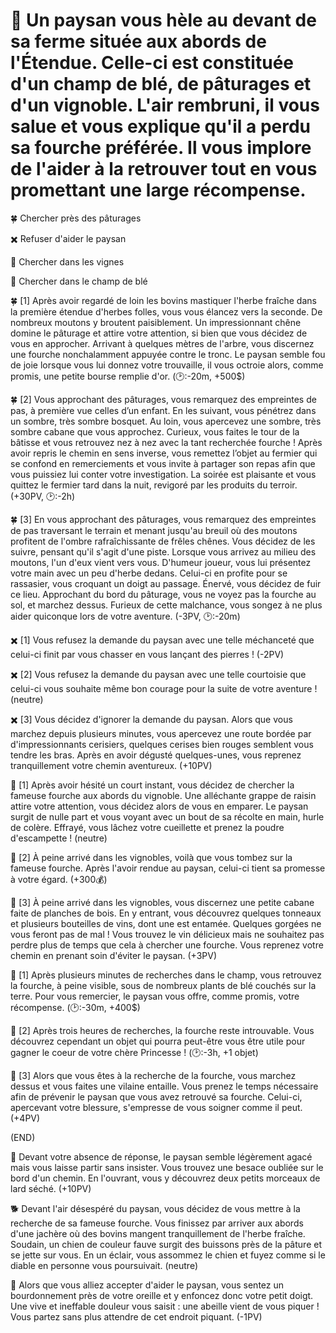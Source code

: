 # 🌾 Un paysan vous hèle au devant de sa ferme située aux abords de l'Étendue. Celle-ci est constituée d'un champ de blé, de pâturages et d'un vignoble. L'air rembruni, il vous salue et vous explique qu'il a perdu sa fourche préférée. Il vous implore de l'aider à la retrouver tout en vous promettant une large récompense.

🍀 Chercher près des pâturages 

✖️ Refuser d'aider le paysan 

🍇 Chercher dans les vignes

🎑 Chercher dans le champ de blé



🍀 [1]
Après avoir regardé de loin les bovins mastiquer l'herbe fraîche dans la première étendue d'herbes folles, vous vous élancez vers la seconde. De nombreux moutons y broutent paisiblement. Un impressionnant chêne domine le pâturage et attire votre attention, si bien que vous décidez de vous en approcher. Arrivant à quelques mètres de l'arbre, vous discernez une fourche nonchalamment appuyée contre le tronc. Le paysan semble fou de joie lorsque vous lui donnez votre trouvaille, il vous octroie alors, comme promis, une petite bourse remplie d'or. 
(🕑:-20m, +500$)

🍀 [2] 
Vous approchant des pâturages, vous remarquez des empreintes de pas, à première vue celles d’un enfant. En les suivant, vous pénétrez dans un sombre, très sombre bosquet. Au loin, vous apercevez une sombre, très sombre cabane que vous approchez. Curieux, vous faites le tour de la bâtisse et vous retrouvez nez à nez avec la tant recherchée fourche ! Après avoir repris le chemin en sens inverse, vous remettez l’objet au fermier qui se confond en remerciements et vous invite à partager son repas afin que vous puissiez lui conter votre investigation. La soirée est plaisante et vous quittez le fermier tard dans la nuit, revigoré par les produits du terroir. 
(+30PV, 🕑:-2h)

🍀 [3] 
En vous approchant des pâturages, vous remarquez des empreintes de pas traversant le terrain et menant jusqu'au breuil où des moutons profitent de l'ombre rafraîchissante de frêles chênes. Vous décidez de les suivre, pensant qu'il s'agit d'une piste. Lorsque vous arrivez au milieu des moutons, l'un d'eux vient vers vous. D'humeur joueur, vous lui présentez votre main avec un peu d'herbe dedans. Celui-ci en profite pour se rassasier, vous croquant un doigt au passage. Énervé, vous décidez de fuir ce lieu. Approchant du bord du pâturage, vous ne voyez pas la fourche au sol, et marchez dessus. Furieux de cette malchance, vous songez à ne plus aider quiconque lors de votre aventure.
(-3PV, 🕑:-20m)

✖️ [1] 
Vous refusez la demande du paysan avec une telle méchanceté que celui-ci finit par vous chasser en vous lançant des pierres ! 
(-2PV)

✖️ [2] 
Vous refusez la demande du paysan avec une telle courtoisie que celui-ci vous souhaite même bon courage pour la suite de votre aventure ! 
(neutre)

✖️ [3] 
Vous décidez d'ignorer la demande du paysan. Alors que vous marchez depuis plusieurs minutes, vous apercevez une route bordée par d'impressionnants cerisiers, quelques cerises bien rouges semblent vous tendre les bras. Après en avoir dégusté quelques-unes, vous reprenez tranquillement votre chemin aventureux. 
(+10PV)

🍇 [1] 
Après avoir hésité un court instant, vous décidez de chercher la fameuse fourche aux abords du vignoble. Une alléchante grappe de raisin attire votre attention, vous décidez alors de vous en emparer. Le paysan surgit de nulle part et vous voyant avec un bout de sa récolte en main, hurle de colère. Effrayé, vous lâchez votre cueillette et prenez la poudre d'escampette ! 
(neutre)  

🍇 [2]
À peine arrivé dans les vignobles, voilà que vous tombez sur la fameuse fourche. Après l'avoir rendue au paysan, celui-ci tient sa promesse à votre égard.
(+300💰)

🍇 [3]
À peine arrivé dans les vignobles, vous discernez une petite cabane faite de planches de bois. En y entrant, vous découvrez quelques tonneaux et plusieurs bouteilles de vins, dont une est entamée. Quelques gorgées ne vous feront pas de mal ! Vous trouvez le vin délicieux mais ne souhaitez pas perdre plus de temps que cela à chercher une fourche. Vous reprenez votre chemin en prenant soin d'éviter le paysan.
(+3PV)


🎑 [1] 
Après plusieurs minutes de recherches dans le champ, vous retrouvez la fourche, à peine visible, sous de nombreux plants de blé couchés sur la terre. Pour vous remercier, le paysan vous offre, comme promis, votre récompense. 
(🕑:-30m, +400$)

🎑 [2] 
Après trois heures de recherches, la fourche reste introuvable. Vous découvrez cependant un objet qui pourra peut-être vous être utile pour gagner le coeur de votre chère Princesse ! 
(🕑:-3h, +1 objet)

🎑 [3] 
Alors que vous êtes à la recherche de la fourche, vous marchez dessus et vous faites une vilaine entaille. Vous prenez le temps nécessaire afin de prévenir le paysan que vous avez retrouvé sa fourche. Celui-ci, apercevant votre blessure, s'empresse de vous soigner comme il peut.
(+4PV)

(END)

🥓 Devant votre absence de réponse, le paysan semble légèrement agacé mais vous laisse partir sans insister. Vous trouvez une besace oubliée sur le bord d'un chemin. En l'ouvrant, vous y découvrez deux petits morceaux de lard séché. 
(+10PV)

🐕 Devant l'air désespéré du paysan, vous décidez de vous mettre à la recherche de sa fameuse fourche. Vous finissez par arriver aux abords d'une jachère où des bovins mangent tranquillement de l'herbe fraîche. Soudain, un chien de couleur fauve surgit des buissons près de la pâture et se jette sur vous. En un éclair, vous assommez le chien et fuyez comme si le diable en personne vous poursuivait. 
(neutre)

🐝 Alors que vous alliez accepter d'aider le paysan, vous sentez un bourdonnement près de votre oreille et y enfoncez donc votre petit doigt. Une vive et ineffable douleur vous saisit : une abeille vient de vous piquer ! Vous partez sans plus attendre de cet endroit piquant.
(-1PV)
